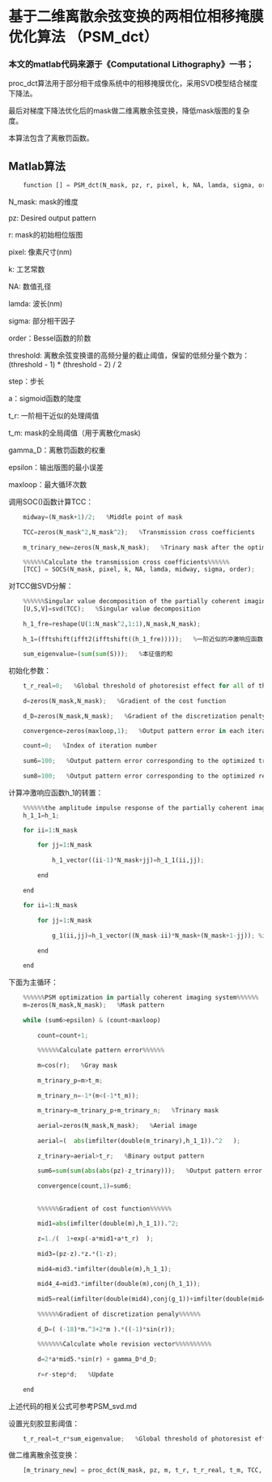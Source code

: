 # 基于二维离散余弦变换的两相位相移掩膜优化算法 （PSM_dct）

### 本文的matlab代码来源于《Computational Lithography》一书；

proc_dct算法用于部分相干成像系统中的相移掩膜优化，采用SVD模型结合梯度下降法。

最后对梯度下降法优化后的mask做二维离散余弦变换，降低mask版图的复杂度。

本算法包含了离散罚函数。

## Matlab算法

```python
	function [] = PSM_dct(N_mask, pz, r, pixel, k, NA, lamda, sigma, order, threshold, step, a, t_r, t_m, gamma_D, epsilon, maxloop);
```

N_mask: mask的维度

pz: Desired output pattern

r: mask的初始相位版图

pixel: 像素尺寸(nm)

k: 工艺常数

NA: 数值孔径

lamda: 波长(nm)

sigma: 部分相干因子

order：Bessel函数的阶数

threshold: 离散余弦变换谱的高频分量的截止阈值，保留的低频分量个数为：(threshold - 1) * (threshold - 2) / 2

step：步长

a：sigmoid函数的陡度

t_r: 一阶相干近似的处理阈值

t_m: mask的全局阈值（用于离散化mask)

gamma_D：离散罚函数的权重

epsilon：输出版图的最小误差

maxloop：最大循环次数


调用SOC()函数计算TCC：
```python	                
	midway=(N_mask+1)/2;   %Middle point of mask
	
	TCC=zeros(N_mask^2,N_mask^2);   %Transmission cross coefficients
	
	m_trinary_new=zeros(N_mask,N_mask);   %Trinary mask after the optimal post-processing

	%%%%%%Calculate the transmission cross coefficients%%%%%%
	[TCC] = SOCS(N_mask, pixel, k, NA, lamda, midway, sigma, order);
```

对TCC做SVD分解：
```python
	%%%%%%Singular value decomposition of the partially coherent imaging system%%%%%%
	[U,S,V]=svd(TCC);   %Singular value decomposition
	
	h_1_fre=reshape(U(1:N_mask^2,1:1),N_mask,N_mask);
	
	h_1=(fftshift(ifft2(ifftshift((h_1_fre)))));   %一阶近似的冲激响应函数
	
	sum_eigenvalue=(sum(sum(S)));   %本征值的和
```

初始化参数：
```python
	t_r_real=0;   %Global threshold of photoresist effect for all of the eigen value
	
	d=zeros(N_mask,N_mask);   %Gradient of the cost function
	
	d_D=zeros(N_mask,N_mask);   %Gradient of the discretization penalty

	convergence=zeros(maxloop,1);   %Output pattern error in each iteration
	
	count=0;   %Index of iteration number
	
	sum6=100;   %Output pattern error corresponding to the optimized trinary mask
	
	sum8=100;   %Output pattern error corresponding to the optimized real-valued mask
```

计算冲激响应函数h_1的转置：
```python
	%%%%%%the amplitude impulse response of the partially coherent imaging system%%%%%%
	h_1_1=h_1;

	for ii=1:N_mask
		
		for jj=1:N_mask
			
			h_1_vector((ii-1)*N_mask+jj)=h_1_1(ii,jj);
		
		end
	
	end
	
	for ii=1:N_mask
		
		for jj=1:N_mask
			
			g_1(ii,jj)=h_1_vector((N_mask-ii)*N_mask+(N_mask+1-jj)); %inverse vector
		
		end
	
	end
```

下面为主循环：
```python
	%%%%%%PSM optimization in partially coherent imaging system%%%%%%
	m=zeros(N_mask,N_mask);   %Mask pattern
	
	while (sum6>epsilon) & (count<maxloop)
		
		count=count+1;
		
		%%%%%%Calculate pattern error%%%%%%
		
		m=cos(r);   %Gray mask
		
		m_trinary_p=m>t_m;
		
		m_trinary_n=-1*(m<(-1*t_m));
		
		m_trinary=m_trinary_p+m_trinary_n;   %Trinary mask
		
		aerial=zeros(N_mask,N_mask);   %Aerial image 
		
		aerial=(  abs(imfilter(double(m_trinary),h_1_1)).^2   );
		
		z_trinary=aerial>t_r;   %Binary output pattern
		
		sum6=sum(sum(abs(abs(pz)-z_trinary)));   %Output pattern error of trinary mask 
		
		convergence(count,1)=sum6; 
	  
		
		%%%%%%Gradient of cost function%%%%%%
		
		mid1=abs(imfilter(double(m),h_1_1)).^2;
		
		z=1./(  1+exp(-a*mid1+a*t_r)  ); 
		
		mid3=(pz-z).*z.*(1-z);   
		
		mid4=mid3.*imfilter(double(m),h_1_1);
		
		mid4_4=mid3.*imfilter(double(m),conj(h_1_1));
		
		mid5=real(imfilter(double(mid4),conj(g_1))+imfilter(double(mid4_4),g_1));
		
		%%%%%%Gradient of discretization penaly%%%%%%  
		
		d_D=( (-18)*m.^3+2*m ).*((-1)*sin(r));
	   
		%%%%%%%Calculate whole revision vector%%%%%%%%%%
		
		d=2*a*mid5.*sin(r) + gamma_D*d_D;
		
		r=r-step*d;   %Update
	
	end
```
上述代码的相关公式可参考PSM_svd.md

设置光刻胶显影阈值：
```python
	t_r_real=t_r*sum_eigenvalue;   %Global threshold of photoresist effect for all of the eigen value
```

做二维离散余弦变换：
```python
	[m_trinary_new] = proc_dct(N_mask, pz, m, t_r, t_r_real, t_m, TCC, threshold); 
```




